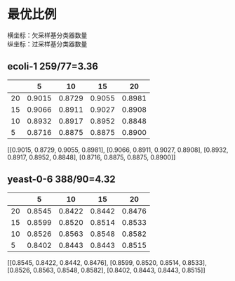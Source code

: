 # 最优比例

横坐标：欠采样基分类器数量   
纵坐标：过采样基分类器数量  

## ecoli-1 259/77=3.36 
|       |5      |10     |15     |20
|---    |---    |---    |---    |---
|20     |0.9015 |0.8729 |0.9055 |0.8981
|15     |0.9066 |0.8911 |0.9027 |0.8908
|10     |0.8932 |0.8917 |0.8952 |0.8848
|5      |0.8716 |0.8875 |0.8875 |0.8900

[[0.9015, 0.8729, 0.9055, 0.8981],
[0.9066, 0.8911, 0.9027, 0.8908],
[0.8932, 0.8917, 0.8952, 0.8848],
[0.8716, 0.8875, 0.8875, 0.8900]]


## yeast-0-6 388/90=4.32
|       |5      |10     |15     |20
|---    |---    |---    |---    |---
|20     |0.8545 |0.8422 |0.8442 |0.8476
|15     |0.8599 |0.8520 |0.8514 |0.8533
|10     |0.8526 |0.8563 |0.8548 |0.8582
|5      |0.8402 |0.8443 |0.8443 |0.8515

[[0.8545, 0.8422, 0.8442, 0.8476],
[0.8599, 0.8520, 0.8514, 0.8533],
[0.8526, 0.8563, 0.8548, 0.8582],
[0.8402, 0.8443, 0.8443, 0.8515]]


